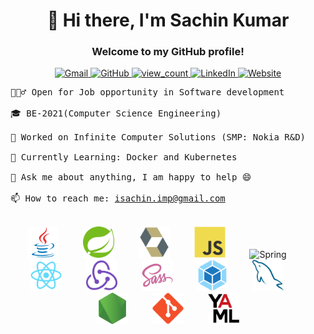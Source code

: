 <h1 align= 'center'> 👋 Hi there, I'm <strong>Sachin Kumar</strong></h3>
<div  align= 'center'>
<!-- <code>I'm a fervent software developer eager to share my creations</code>
<br /> -->
 <!-- <span>Step into my GitHub realm and explore the wonders I've crafted!<span> -->
<!-- <code>I'm a Software developer passionate about Software development. Welcome to my GitHub profile!</code> -->
</div>
<h3 align=center>Welcome to my GitHub profile!</h3>

<!-- -->
<!-- ![Profile Views](https://komarev.com/ghpvc/?username=ksachin7&color=blue&style=flat-square) -->

<!-- Connect with me -->
<!-- 
[![Gmail](https://img.shields.io/badge/Gmail-%23D14836.svg?logo=gmail&logoColor=white)](mailto:isachin.imp@gmail.com)
[![LinkedIn](https://img.shields.io/badge/LinkedIn-%230077B5.svg?logo=linkedin&logoColor=white)](https://www.linkedin.com/in/sachin-k-187419184)
[![GitHub](https://img.shields.io/badge/GitHub-%23181717.svg?logo=github&logoColor=white)](https://github.com/ksachin7)
[![](https://img.shields.io/badge/Website-%23000000.svg?logo=About.me&logoColor=white)](https://dev-sachin.netlify.app)
-->
 <p align="center">
  <a href="mailto:isachin.imp@gmail.com" target="_blank">
    <img src="https://img.shields.io/badge/Gmail-%23D14836.svg?logo=gmail&logoColor=white&style=flat" alt="Gmail">
  </a>
  <a href="https://github.com/ksachin7" target="_blank">
    <img src="https://img.shields.io/badge/GitHub-%23181717.svg?logo=github&logoColor=white&style=flat" alt="GitHub">
  </a>

  <a href="https://github.com/ksachin7">
     <img src="https://visitcount.itsvg.in/api?id=ksachin7&color=6&pretty=true" alt="view_count" height="20">
  </a>
  <a href="https://www.linkedin.com/in/sachin-k-187419184" target="_blank">
    <img src="https://img.shields.io/badge/LinkedIn-%230077B5.svg?logo=linkedin&logoColor=white&style=flat" alt="LinkedIn">
  </a>
  <a href="https://dev-sachin.netlify.app" target="_blank">
    <img src="https://img.shields.io/badge/Website-%23000000.svg?logo=About.me&logoColor=white&style=flat" alt="Website">
  </a>
</p>

<!-- ## About Me -->
<div align="">

<pre>
🙋🏻‍♂️ Open for Job opportunity in Software development     <br>
🎓 BE-2021(Computer Science Engineering)  <br>
💼 Worked on Infinite Computer Solutions (SMP: Nokia R&D)  <br>
🌱 Currently Learning: Docker and Kubernetes <br>
💬 Ask me about anything, I am happy to help 😄
<!-- 🚀 See my <a href="projects.md">Projects</a><img src="left-arrow.gif" alt="left" width="16px" height="auto"><br> -->
📫 How to reach me: <a href='mailto:isachin.imp@gmail.com'>isachin.imp@gmail.com</a> <i class="fa-solid fa-envelope"></i>
</pre>
<!--  <img src="left-arrow.gif" alt="left" width="16px" height="auto"> -->

<!--
<a href="https://github-readme-stats.vercel.app/api/top-langs/?username=ksachin7&layout=donut-vertical">
    <img  height=170 src="https://github-readme-stats.vercel.app/api/top-langs/?username=ksachin7&layout=compact&theme=dark&hide_border=true&)](https://github.com/ksachin7" />
</a> -->
<!-- <img src="https://github-readme-stats.vercel.app/api/top-langs/?username=ksachin7&layout=donut&theme=vue&card_width=300" height="170"> -->
</div>
<!--
<div align="center"> 
  [![Profile Views](https://visitcount.itsvg.in/api?id=ksachin7&color=1)](https://visitcount.itsvg.in) 
 <a href="https://github-readme-stats.vercel.app/api/top-langs/?username=ksachin7&layout=donut-vertical">
  <img align="center" src="https://github-readme-streak-stats.herokuapp.com/?user=ksachin7&theme=whatsapp-light2&mode=weekly&card_height=47" alt="GitHub Streak Stats">
 </a> 
</div> 
-->

<!-- [![Sachin's github activity graph](https://github-readme-activity-graph.vercel.app/graph?username=ksachin7&theme=github-compact&hide_border=false&area=false&line=2ecc71&point=27ae60)](https://github.com/ksachin7/github-readme-activity-graph) -->

<!-- 🛠️ Languages and Tools:   -->
<br />

<div align="center">
  <img src="https://raw.githubusercontent.com/devicons/devicon/master/icons/java/java-original.svg" width="50" alt="Java" style="margin-right: 23px;">
&nbsp;&nbsp;
 <img src="https://raw.githubusercontent.com/devicons/devicon/master/icons/spring/spring-original.svg" width="50" alt="Spring" style="margin-right: 23px;">
 &nbsp;&nbsp;
<img src="https://raw.githubusercontent.com/devicons/devicon/master/icons/hibernate/hibernate-original.svg" width="50" alt="hibernate" style="margin-right: 23px;">
&nbsp;&nbsp;
  <img src="https://raw.githubusercontent.com/devicons/devicon/master/icons/javascript/javascript-original.svg" width="50" alt="JavaScript" style="margin-right: 23px;">
  &nbsp;&nbsp;
  <img src="https://raw.githubusercontent.com/devicons/devicon/master/icons/spring/golang-original.svg" width="50" alt="Spring" style="margin-right: 23px;">
 &nbsp;&nbsp;
  <img src="https://raw.githubusercontent.com/devicons/devicon/master/icons/react/react-original.svg" width="50" alt="React" style="margin-right: 23px;">
  &nbsp;&nbsp;
  <img src="https://raw.githubusercontent.com/devicons/devicon/master/icons/redux/redux-original.svg" width="50" alt="Redux" style="margin-right: 23px;">
  &nbsp;&nbsp;
<!--   <img src="https://raw.githubusercontent.com/devicons/devicon/master/icons/css3/css3-original.svg" width="50" alt="CSS" style="margin-right: 23px;">
  &nbsp;&nbsp;&nbsp; -->
<!--   <img src="https://raw.githubusercontent.com/devicons/devicon/master/icons/html5/html5-original.svg" width="50" alt="HTML" style="margin-right: 23px;">
  &nbsp;&nbsp;&nbsp; -->
  <img src="https://raw.githubusercontent.com/devicons/devicon/master/icons/sass/sass-original.svg" width="50" alt="SCSS" style="margin-right: 23px;">
  &nbsp;&nbsp;
  <img src="https://raw.githubusercontent.com/devicons/devicon/master/icons/webpack/webpack-original.svg" width="50" alt="Webpack" style="margin-right: 23px;">
  &nbsp;&nbsp;
  <img src="https://raw.githubusercontent.com/devicons/devicon/master/icons/mysql/mysql-original.svg" width="50" alt="MySQL" style="margin-right: 23px;">
  &nbsp;&nbsp;
  <img src="https://raw.githubusercontent.com/devicons/devicon/master/icons/nodejs/nodejs-original.svg" width="50" alt="NodeJS" style="margin-right: 23px;">
  &nbsp;&nbsp;
  <img src="https://raw.githubusercontent.com/devicons/devicon/master/icons/git/git-original.svg" width="50" alt="Git"  style="margin-right: 23px;">
    &nbsp;&nbsp;
  <img src="https://raw.githubusercontent.com/devicons/devicon/master/icons/yaml/yaml-original.svg" width="50" alt="Yaml">
</div>
